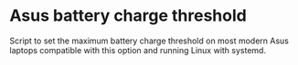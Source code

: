 # Asus battery charge threshold

Script to set the maximum battery charge threshold on most modern Asus laptops compatible with this option and running Linux with systemd.

